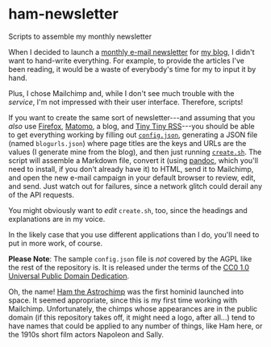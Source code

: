 # ham-newsletter
Scripts to assemble my monthly newsletter

When I decided to launch a [monthly e-mail newsletter](https://entropy-arbitrage.mailchimpsites.com/) for [my blog](https://john.colagioia.net/blog/), I didn't want to hand-write everything.  For example, to provide the articles I've been reading, it would be a waste of everybody's time for my to input it by hand.

Plus, I chose Mailchimp and, while I don't see much trouble with the *service*, I'm not impressed with their user interface.  Therefore, scripts!

If you want to create the same sort of newsletter---and assuming that you *also* use [Firefox](https://www.mozilla.org/en-US/firefox/), [Matomo](https://matomo.org/), a blog, and [Tiny Tiny RSS](https://tt-rss.org/)---you should be able to get everything working by filling out [`config.json`](config.json), generating a JSON file (named `blogurls.json`) where page titles are the keys and URLs are the values (I generate mine from the blog), and then just running [`create.sh`](create.sh).  The script will assemble a Markdown file, convert it (using [pandoc](https://pandoc.org/), which you'll need to install, if you don't already have it) to HTML, send it to Mailchimp, and open the new e-mail campaign in your default browser to review, edit, and send.  Just watch out for failures, since a network glitch could derail any of the API requests.

You might obviously want to *edit* `create.sh`, too, since the headings and explanations are in my voice.

In the likely case that you use different applications than I do, you'll need to put in more work, of course.

**Please Note**:  The sample `config.json` file is *not* covered by the AGPL like the rest of the repository is.  It is released under the terms of the [CC0 1.0 Universal Public Domain Dedication](https://creativecommons.org/publicdomain/zero/1.0/).

Oh, the name!  [Ham the Astrochimp](https://en.wikipedia.org/wiki/Ham_(chimpanzee)) was the first hominid launched into space.  It seemed appropriate, since this is my first time working with Mailchimp.  Unfortunately, the chimps whose appearances are in the public domain (if this repository takes off, it might need a logo, after all...) tend to have names that could be applied to any number of things, like Ham here, or the 1910s short film actors Napoleon and Sally.

